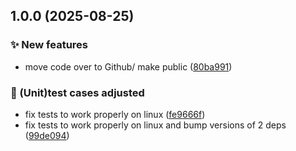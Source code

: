 ## 1.0.0 (2025-08-25)

### ✨ New features

* move code over to Github/ make public ([80ba991](https://github.com/eriklieben/ErikLieben.FA.ES/commit/80ba991ba0196edc62070411b02ae0e76cd2617d))

### 🧪 (Unit)test cases adjusted

* fix tests to work properly on linux ([fe9666f](https://github.com/eriklieben/ErikLieben.FA.ES/commit/fe9666fc17d505dc011258f2f192022c7ee3440e))
* fix tests to work properly on linux and bump versions of 2 deps ([99de094](https://github.com/eriklieben/ErikLieben.FA.ES/commit/99de094f50985e5c8f6968a3b6111452992d908f))
